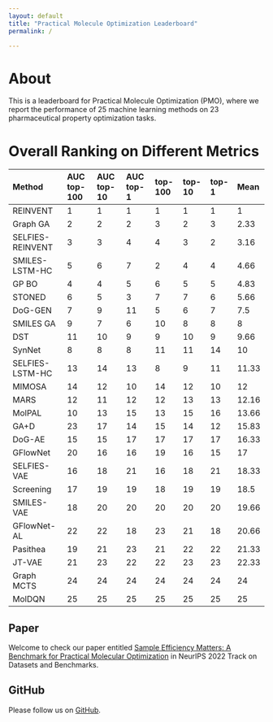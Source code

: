 ```yaml
---
layout: default
title: "Practical Molecule Optimization Leaderboard"
permalink: /

---
```


# About

This is a leaderboard for Practical Molecule Optimization (PMO), where we report the performance of 25 machine learning methods on 23 pharmaceutical property optimization tasks. 


# Overall Ranking on Different Metrics




| Method | AUC top-100 | AUC top-10 | AUC top-1 | top-100 | top-10 | top-1 | Mean | 
| :--- | :------------- | :--- | :--- | :--- | :--- | :--- | :--- |
| REINVENT | 1 | 1 | 1 | 1 | 1 | 1 | 1 |
| Graph GA | 2 | 2 | 2 | 3 | 2 | 3 | 2.33 |
| SELFIES-REINVENT | 3 | 3 | 4 | 4 | 3 | 2 | 3.16 |
| SMILES-LSTM-HC | 5 | 6 | 7 | 2 | 4 | 4 | 4.66 |
| GP BO | 4 | 4 | 5 | 6 | 5 | 5 | 4.83 |
| STONED | 6 | 5 | 3 | 7 | 7 | 6 | 5.66 |
| DoG-GEN | 7 | 9 | 11 | 5 | 6 | 7 | 7.5 |
| SMILES GA | 9 | 7 | 6 | 10 | 8 | 8 | 8 |
| DST | 11 | 10 | 9 | 9 | 10 | 9 | 9.66 |
| SynNet | 8 | 8 | 8 | 11 | 11 | 14 | 10 |
| SELFIES-LSTM-HC | 13 | 14 | 13 | 8 | 9 | 11 | 11.33 |
| MIMOSA | 14 | 12 | 10 | 14 | 12 | 10 | 12 |
| MARS | 12 | 11 | 12 | 12 | 13 | 13 | 12.16 |
| MolPAL | 10 | 13 | 15 | 13 | 15 | 16 | 13.66 |
| GA+D | 23 | 17 | 14 | 15 | 14 | 12 | 15.83 |
| DoG-AE | 15 | 15 | 17 | 17 | 17 | 17 | 16.33 
| GFlowNet | 20 | 16 | 16 | 19 | 16 | 15 | 17 |
| SELFIES-VAE | 16 | 18 | 21 | 16 | 18 | 21 | 18.33 |
| Screening | 17 | 19 | 19 | 18 | 19 | 19 | 18.5 |
| SMILES-VAE | 18 | 20 | 20 | 20 | 20 | 20 | 19.66 |
| GFlowNet-AL | 22 | 22 | 18 | 23 | 21 | 18 | 20.66 |
| Pasithea | 19 | 21 | 23 | 21 | 22 | 22 | 21.33 |
| JT-VAE | 21 | 23 | 22 | 22 | 23 | 23 | 22.33 |
| Graph MCTS | 24 | 24 | 24 | 24 | 24 | 24 | 24 |
| MolDQN | 25 | 25 | 25 | 25 | 25 | 25 | 25 |


## Paper

Welcome to check our paper entitled [Sample Efficiency Matters: A Benchmark for Practical Molecular Optimization](https://openreview.net/forum?id=yCZRdI0Y7G) in NeurIPS 2022 Track on Datasets and Benchmarks. 


## GitHub

Please follow us on [GitHub](https://github.com/wenhao-gao/mol_opt). 


